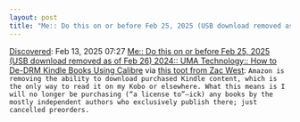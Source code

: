 ```yaml
---
layout: post
title: "Me:: Do this on or before Feb 25, 2025 (USB download removed as of Feb 26, 2025) 2024:: UMA Technology:: How to De-DRM Kindle Books Using Calibre"
---
```

[Discovered](http://rolandtanglao.com/2020/07/29/p1-blogthis-checkvist-list-links-to-blog/): Feb 13, 2025 07:27 [Me:: Do this on or before Feb 25, 2025 (USB download removed as of Feb 26) 2024:: UMA Technology:: How to De-DRM Kindle Books Using Calibre](https://umatechnology.org/how-to-de-drm-kindle-books-using-calibre-2024/) via [this toot from Zac West](https://nsinteger.com/@zacwest/113991537960396621): `Amazon is removing the ability to download purchased Kindle content, which is the only way to read it on my Kobo or elsewhere. What this means is I will no longer be purchasing (“a license to”–ick) any books by the mostly independent authors who exclusively publish there; just cancelled preorders.`
